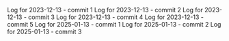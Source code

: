 Log for 2023-12-13 - commit 1
Log for 2023-12-13 - commit 2
Log for 2023-12-13 - commit 3
Log for 2023-12-13 - commit 4
Log for 2023-12-13 - commit 5
Log for 2025-01-13 - commit 1
Log for 2025-01-13 - commit 2
Log for 2025-01-13 - commit 3
